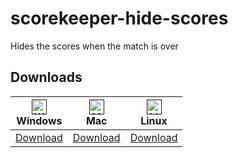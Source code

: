# scorekeeper-hide-scores
Hides the scores when the match is over


## Downloads

|  [<img src="https://i.imgur.com/POJjnum.png" alt="Windows" width="24px" height="24px" />]()</br> Windows  |          [<img src="https://i.imgur.com/V0YkvU5.png" alt="Mac" width="24px" height="24px" />]()</br> Mac          |         [<img src="https://i.imgur.com/khCS5Ll.png" alt="Linux" width="24px" height="24px" />]()</br> Linux         |
|:---------:|:---------------------:|:---------------------:|
| [Download](https://hide-scores.now.sh/windows) | [Download](https://hide-scores.now.sh/macos) | [Download](https://hide-scores.now.sh/linux) |
